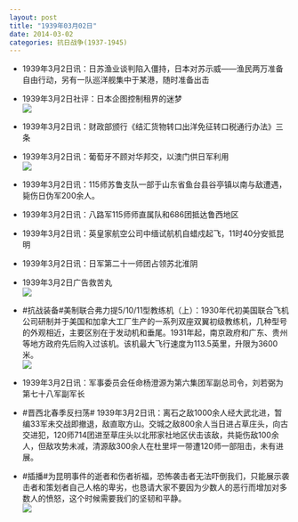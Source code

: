 ```yaml
---
layout: post
title: "1939年03月02日"
date: 2014-03-02
categories: 抗日战争(1937-1945)
---
```


<meta name="referrer" content="no-referrer" />

- 1939年3月2日讯：日苏渔业谈判陷入僵持，日本对苏示威——渔民两万准备自由行动，另有一队巡洋舰集中于某港，随时准备出击 

- 1939年3月2日社评：日本企图控制租界的迷梦 <br/><img src="https://ww1.sinaimg.cn/large/aca367d8jw1ee1phgcsmzj20oe0xmk9o.jpg" />

- 1939年3月2日讯：财政部颁行《结汇货物转口出洋免征转口税通行办法》三条 

- 1939年3月2日讯：葡萄牙不顾对华邦交，以澳门供日军利用 <br/><img src="https://ww4.sinaimg.cn/large/aca367d8jw1ee1nqy5hfnj209i0bhtah.jpg" />

- 1939年3月2日讯：115师苏鲁支队一部于山东省鱼台县谷亭镇以南与敌遭遇，毙伤日伪军200余人。 

- 1939年3月2日讯：八路军115师师直属队和686团抵达鲁西地区 

- 1939年3月2日讯：英皇家航空公司中缅试航机自蜡戍起飞，11时40分安抵昆明 

- 1939年3月2日讯：日军第二十一师团占领苏北淮阴 

- 1939年3月2日广告救苦丸 <br/><img src="https://ww1.sinaimg.cn/large/aca367d8jw1ee1854jwszj20kk0fwgqb.jpg" />

- #抗战装备#美制联合弗力提5/10/11型教练机（上）：1930年代初美国联合飞机公司研制并于美国和加拿大工厂生产的一系列双座双翼初级教练机，几种型号的外观相近，主要区别在于发动机和垂尾。1931年起，南京政府和广东、贵州等地方政府先后购入过该机。该机最大飞行速度为113.5英里，升限为3600米。 <br/><img src="https://ww3.sinaimg.cn/large/aca367d8jw1ee16ebcjrvj20b40r7wi4.jpg" />

- 1939年3月2日讯：军事委员会任命杨澄源为第六集团军副总司令，刘若弼为第七十八军副军长 

- #晋西北春季反扫荡# 1939年3月2日讯：离石之敌1000余人经大武北进，暂编33军未交战即撤退，敌直取方山。交城之敌800余人当日进占草庄头，向古交进犯，120师714团进至草庄头以北邢家社地区伏击该敌，共毙伤敌100余人，但敌攻势未减，清源敌300余人在杜里坪一带遭120师一部阻击，未有进展。 

- #插播#为昆明事件的逝者和伤者祈福，恐怖袭击者无法吓倒我们，只能展示袭击者和策划者自己人格的卑劣，也恳请大家不要因为少数人的恶行而增加对多数人的愤怒，这个时候需要我们的坚韧和平静。 <br/><img src="https://ww3.sinaimg.cn/large/aca367d8jw1ee129g3oxqj21kw0oe77e.jpg" />


